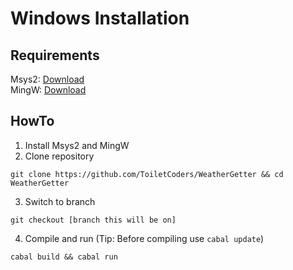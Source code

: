 # Windows Installation

## Requirements
Msys2: [Download](https://www.msys2.org)  
MingW: [Download](https://sourceforge.net/projects/mingw-w64/files/mingw-w64/mingw-w64-release/)

## HowTo
1.  Install Msys2 and MingW
2. Clone repository
```
git clone https://github.com/ToiletCoders/WeatherGetter && cd WeatherGetter
```

3. Switch to branch
```
git checkout [branch this will be on]
```

4. Compile and run (Tip: Before compiling use ```cabal update```)
```
cabal build && cabal run
```